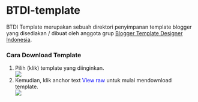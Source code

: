 # BTDI-template
BTDI Template merupakan sebuah direktori penyimpanan template blogger yang disediakan / dibuat oleh anggota grup <a href='https://www.facebook.com/groups/B.Template.ID'>Blogger Template Designer Indonesia</a>.

### Cara Download Template
<ol>
<li>Pilih (klik) template yang diinginkan.</li>
<img src='http://s33.postimg.org/kyx8pjm27/cara1.png'/>
<li>Kemudian, klik anchor text <span style='color:blue'> View raw</span> untuk mulai mendownload template.</li>
<img src='http://s33.postimg.org/u7zeznuy7/cara2.png'/>
</ol>

